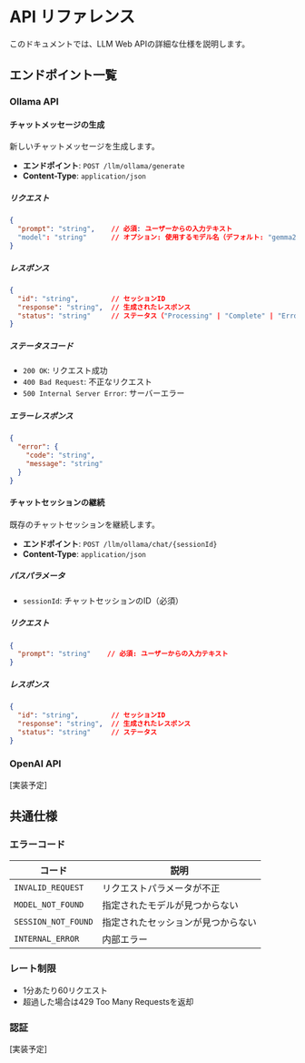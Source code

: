 # API リファレンス

このドキュメントでは、LLM Web APIの詳細な仕様を説明します。

## エンドポイント一覧

### Ollama API

#### チャットメッセージの生成

新しいチャットメッセージを生成します。

- **エンドポイント**: `POST /llm/ollama/generate`
- **Content-Type**: `application/json`

##### リクエスト

```json
{
  "prompt": "string",    // 必須: ユーザーからの入力テキスト
  "model": "string"      // オプション: 使用するモデル名（デフォルト: "gemma2:2b"）
}
```

##### レスポンス

```json
{
  "id": "string",        // セッションID
  "response": "string",  // 生成されたレスポンス
  "status": "string"     // ステータス（"Processing" | "Complete" | "Error"）
}
```

##### ステータスコード

- `200 OK`: リクエスト成功
- `400 Bad Request`: 不正なリクエスト
- `500 Internal Server Error`: サーバーエラー

##### エラーレスポンス

```json
{
  "error": {
    "code": "string",
    "message": "string"
  }
}
```

#### チャットセッションの継続

既存のチャットセッションを継続します。

- **エンドポイント**: `POST /llm/ollama/chat/{sessionId}`
- **Content-Type**: `application/json`

##### パスパラメータ

- `sessionId`: チャットセッションのID（必須）

##### リクエスト

```json
{
  "prompt": "string"    // 必須: ユーザーからの入力テキスト
}
```

##### レスポンス

```json
{
  "id": "string",        // セッションID
  "response": "string",  // 生成されたレスポンス
  "status": "string"     // ステータス
}
```

### OpenAI API

[実装予定]

## 共通仕様

### エラーコード

| コード | 説明 |
|--------|------|
| `INVALID_REQUEST` | リクエストパラメータが不正 |
| `MODEL_NOT_FOUND` | 指定されたモデルが見つからない |
| `SESSION_NOT_FOUND` | 指定されたセッションが見つからない |
| `INTERNAL_ERROR` | 内部エラー |

### レート制限

- 1分あたり60リクエスト
- 超過した場合は429 Too Many Requestsを返却

### 認証

[実装予定]
